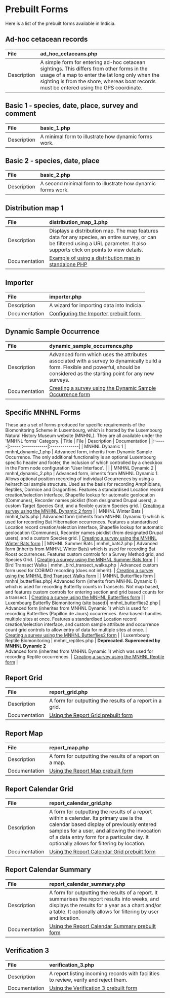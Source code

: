 # Prebuilt Forms #

Here is a list of the prebuilt forms available in Indicia.

## Ad-hoc cetacean records ##
| File | ad\_hoc\_cetaceans.php |
|:-----|:-----------------------|
| Description | A simple form for entering ad-hoc cetacean sightings. This differs from other forms in the usage of a map to enter the lat long only when the sighting is from the shore, whereas boat records must be entered using the GPS coordinate. |

## Basic 1 - species, date, place, survey and comment ##
| File | basic\_1.php |
|:-----|:-------------|
| Description | A minimal form to illustrate how dynamic forms work. |

## Basic 2 - species, date, place ##
| File | basic\_2.php |
|:-----|:-------------|
| Description | A second minimal form to illustrate how dynamic forms work. |

## Distribution map 1 ##
| File | distribution\_map\_1.php |
|:-----|:-------------------------|
| Description | Displays a distribution map. The map features data for any species, an entire survey, or can be filtered using a URL parameter. It also supports click on points to view details. |
| Documentation | [Example of using a distribution map in standalone PHP](distribution_map_1_standalone.md) |

## Importer ##
| File | importer.php |
|:-----|:-------------|
| Description | A wizard for importing data into Indicia. |
| Documentation | [Configuring the Importer prebuilt form.](prebuilt_importer.md) |

## Dynamic Sample Occurrence ##
| File | dynamic\_sample\_occurrence.php |
|:-----|:--------------------------------|
| Description | Advanced form which uses the attributes associated with a survey to dynamically build a form. Flexible and powerful, should be considered as the starting point for any new surveys. |
| Documentation | [Creating a survey using the Dynamic Sample Occurrence form](TutorialDynamicForm.md) |

## Specific MNHNL Forms ##
These are a set of forms produced for specific requirements of the Biomonitoring Scheme in Luxembourg, which is hosted by the Luxembourg Natural History Museum website (MNHNL). They are all available under the 'MNHNL forms' Category.
| Title | File | Description | Documentation |
|:------|:-----|:------------|:--------------|
| MNHNL Dynamic 1 | mnhnl\_dynamic\_1.php | Advanced form, inherits from Dynamic Sample Occurrence. The only additional functionality is an optional Luxembourg specific header and footer, the inclusion of which controlled by a checkbox in the Form node configuration 'User Interface'. |               |
| MNHNL Dynamic 2 | mnhnl\_dynamic\_2.php | Advanced form, inherits from MNHNL Dynamic 1. Allows optional position recording of individual Occurrences by using a heirarchical sample structure. Used as the basis for recording Amphibians, Reptiles, Dormice and Dragonflies.  Features a standardised Location record creation/selection interface, Shapefile lookup for automatic geolocation (Communes), Recorder names picklist (from designated Drupal users), a custom Target Species Grid, and a flexible custom Species grid. | [Creating a survey using the MNHNL Dynamic 2 form](TutorialMNHNLDynamicForm2.md) |
| MNHNL Winter Bats | mnhnl\_bats.php | Advanced form (inherits from MNHNL Dynamic 1) which is used for recording Bat Hibernation occurrences. Features a standardised Location record creation/selection interface, Shapefile lookup for automatic geolocation (Communes), Recorder names picklist (from designated Drupal users), and a custom Species grid. | [Creating a survey using the MNHNL Winter Bats form](TutorialMNHNLBats.md) |
| MNHNL Summer Bats | mnhnl\_bats2.php | Advanced form (inherits from MNHNL Winter Bats) which is used for recording Bat Roost occurrences. Features custom controls for a Survey Method grid, and Species Grid. | [Creating a survey using the MNHNL Summer Bats form](TutorialMNHNLBats2.md) |
| Bird Transect Walks | mnhnl\_bird\_transect\_walks.php | Advanced custom form used for COBIMO recording (does not inherit). | [Creating a survey using the MNHNL Bird Transect Walks form](TutorialCOBIMO.md) |
| MNHNL Butterflies form | mnhnl\_butterflies.php| Advanced form (inherits from MNHNL Dynamic 1) which is used for recording Butterfly counts in Transects. Not map based, and features custom controls for entering section and grid based counts for a transect. | [Creating a survey using the MNHNL Butterflies form](TutorialMNHNLButterflies.md) |
| Luxembourg Butterfly Biomonitoring (site based)| mnhnl\_butterflies2.php | Advanced form (inherites from MNHNL Dynamic 1) which is used for recording Butterflies (Papillon de Jours) occurrences. Area based: handles multiple sites at once. Features a standardised Location record creation/selection interface, and custom sample attribute and occurrence count grid controls to allow entry of data for multiple sites at once. | [Creating a survey using the MNHNL Butterflies2 form](TutorialMNHNLButterflies2.md) |
| Luxembourg Reptile Biomonitoring | mnhnl\_reptiles.php | <b>Deprecated. Superceeded by MNHNL Dynamic 2</b><br />Advanced form (inherites from MNHNL Dynamic 1) which was used for recording Reptile occurrences. | [Creating a survey using the MNHNL Reptile form](TutorialMNHNLReptile.md) |

## Report Grid ##
| File | report\_grid.php |
|:-----|:-----------------|
| Description | A form for outputting the results of a report in a grid. |
| Documentation | [Using the Report Grid prebuilt form](PrebuiltFormReportGrid.md) |

## Report Map ##
| File | report\_map.php |
|:-----|:----------------|
| Description | A form for outputting the results of a report on a map. |
| Documentation | [Using the Report Map prebuilt form](PrebuiltFormReportMap.md) |

## Report Calendar Grid ##
| File | report\_calendar\_grid.php |
|:-----|:---------------------------|
| Description | A form for outputting the results of a report within a calendar. Its primary use is the calendar based display of previously entered samples for a user, and allowing the invocation of a data entry form for a particular day. It optionally allows for filtering by location. |
| Documentation | [Using the Report Calendar Grid prebuilt form](PrebuiltFormReportCalendarGrid.md) |

## Report Calendar Summary ##
| File | report\_calendar\_summary.php |
|:-----|:------------------------------|
| Description | A form for outputting the results of a report. It summarises the report results into weeks, and displays the results for a year as a chart and/or a table. It optionally allows for filtering by user and location. |
| Documentation | [Using the Report Calendar Summary prebuilt form](PrebuiltFormReportCalendarSummary.md) |

## Verification 3 ##
| File | verification\_3.php |
|:-----|:--------------------|
| Description | A report listing incoming records with facilities to review, verify and reject them. |
| Documentation | [Using the Verification 3 prebuilt form](PrebuiltFormVerification3.md) |